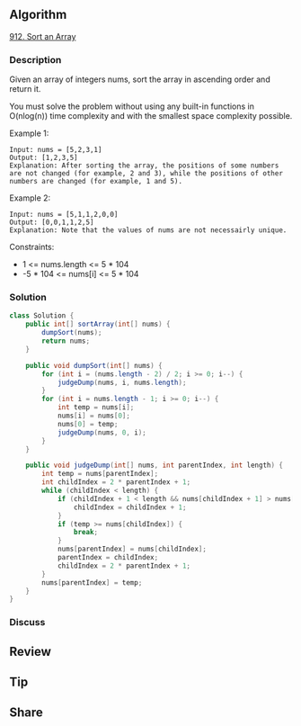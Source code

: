 ## Algorithm

[912. Sort an Array](https://leetcode.com/problems/sort-an-array/description/)

### Description

Given an array of integers nums, sort the array in ascending order and return it.

You must solve the problem without using any built-in functions in O(nlog(n)) time complexity and with the smallest space complexity possible.

Example 1:

```
Input: nums = [5,2,3,1]
Output: [1,2,3,5]
Explanation: After sorting the array, the positions of some numbers are not changed (for example, 2 and 3), while the positions of other numbers are changed (for example, 1 and 5).
```

Example 2:

```
Input: nums = [5,1,1,2,0,0]
Output: [0,0,1,1,2,5]
Explanation: Note that the values of nums are not necessairly unique.
``` 

Constraints:

- 1 <= nums.length <= 5 * 104
- -5 * 104 <= nums[i] <= 5 * 104


### Solution

```java 
class Solution {
    public int[] sortArray(int[] nums) {
        dumpSort(nums);
        return nums;
    }

    public void dumpSort(int[] nums) {
        for (int i = (nums.length - 2) / 2; i >= 0; i--) {
            judgeDump(nums, i, nums.length);
        }
        for (int i = nums.length - 1; i >= 0; i--) {
            int temp = nums[i];
            nums[i] = nums[0];
            nums[0] = temp;
            judgeDump(nums, 0, i);
        }
    }

    public void judgeDump(int[] nums, int parentIndex, int length) {
        int temp = nums[parentIndex];
        int childIndex = 2 * parentIndex + 1;
        while (childIndex < length) {
            if (childIndex + 1 < length && nums[childIndex + 1] > nums[childIndex]) {
                childIndex = childIndex + 1;
            }
            if (temp >= nums[childIndex]) {
                break;
            }
            nums[parentIndex] = nums[childIndex];
            parentIndex = childIndex;
            childIndex = 2 * parentIndex + 1;
        }
        nums[parentIndex] = temp;
    }
}
```

### Discuss

## Review


## Tip


## Share

